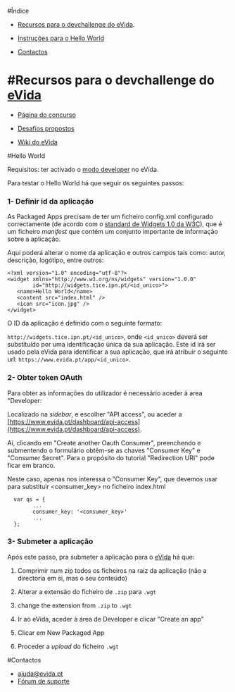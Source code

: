 #Índice

* [Recursos para o devchallenge do eVida](https://github.com/evida/devchallenge#recursos-para-o-devchallenge-do-evida).

* [Instruções para o Hello World](https://github.com/evida/devchallenge#hello-world)

* [Contactos](https://github.com/evida/devchallenge#contactos)


#Recursos para o devchallenge do [eVida](https://www.evida.pt)
============

* [Página do concurso](https://devchallengeinfo.evida.pt)

* [Desafios propostos](https://github.com/evida/devchallenge/wiki/Desafios-propostos)

* [Wiki do eVida](https://github.com/evida/evida/wiki)

#Hello World


Requisitos: ter activado o [modo developer](https://github.com/evida/evida/wiki/Developer-guide) no eVida.

Para testar o Hello World há que seguir os seguintes passos:

### 1- Definir id da aplicação


As Packaged Apps precisam de ter um ficheiro config.xml configurado correctamente (de acordo com o [standard de Widgets 1.0 da W3C](http://www.w3.org/TR/widgets/)), que é um ficheiro *manifest* que contém um conjunto importante de informação sobre a aplicação.

Aqui poderá alterar o nome da aplicação e outros campos tais como: autor, descrição, logótipo, entre outros:

```
<?xml version="1.0" encoding="utf-8"?>
<widget xmlns="http://www.w3.org/ns/widgets" version="1.0.0"
        id="http://widgets.tice.ipn.pt/<id_unico>">
   <name>Hello World</name>
   <content src="index.html" />
   <icon src="icon.jpg" />
</widget>
```

O ID da aplicação é definido com o seguinte formato:

`http://widgets.tice.ipn.pt/<id_unico>`,
onde `<id_unico>` deverá ser substituído por uma identificação única da sua aplicação. Este id irá ser usado pela eVida para identificar a sua aplicação, que irá atribuir o seguinte url: `https://www.evida.pt/app/<id_unico>`.

### 2- Obter token OAuth

Para obter as informações do utilizador é necessário aceder à area "Developer:

Localizado na *sidebar*, e escolher "API access", ou aceder a [https://www.evida.pt/dashboard/api-access](https://www.evida.pt/dashboard/api-access). 

Aí, clicando em "Create another Oauth Consumer", preenchendo e submentendo o formulário obtêm-se as chaves "Consumer Key" e "Consumer Secret". Para o propósito do tutorial "Redirection URI" pode ficar em branco.

Neste caso, apenas nos interessa o "Consumer Key", que devemos usar para substituir <consumer_key> no ficheiro index.html 

```
  var qs = {
        ...
      	consumer_key: '<consumer_key>'
        ...
  };
```

### 3- Submeter a aplicação

Após este passo, pra submeter a aplicação para o [eVida](https://www.evida.pt) há que:

1. Comprimir num zip todos os ficheiros na raiz da aplicação (não a directoria em si, mas o seu conteúdo)  

2. Alterar a extensão do ficheiro de `.zip` para `.wgt`

2. change the extension from `.zip` to `.wgt`

3. Ir ao eVida, aceder à área de Developer e clicar "Create an app"

4. Clicar em New Packaged App

5. Proceder a *upload* do ficheiro  `.wgt `

#Contactos

* [ajuda@evida.pt](mailto:ajuda@evida.pt)
* [Fórum de suporte](https://support.evida.pt)
